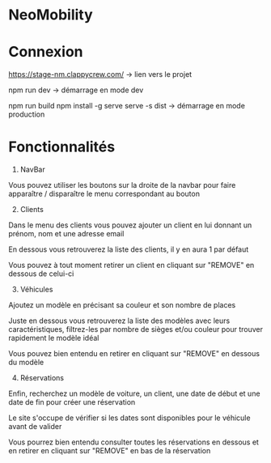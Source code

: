 # NeoMobility

# Connexion

https://stage-nm.clappycrew.com/
-> lien vers le projet

npm run dev
-> démarrage en mode dev

npm run build
npm install -g serve
serve -s dist
-> démarrage en mode production

# Fonctionnalités

1. NavBar

Vous pouvez utiliser les boutons sur la droite de la navbar pour
faire apparaître / disparaître le menu correspondant au bouton

2. Clients

Dans le menu des clients vous pouvez ajouter un client
en lui donnant un prénom, nom et une adresse email

En dessous vous retrouverez la liste des clients,
il y en aura 1 par défaut

Vous pouvez à tout moment retirer un client en cliquant
sur "REMOVE" en dessous de celui-ci

3. Véhicules

Ajoutez un modèle en précisant sa couleur et son nombre de places

Juste en dessous vous retrouverez la liste des modèles avec leurs
caractéristiques, filtrez-les par nombre de sièges et/ou couleur
pour trouver rapidement le modèle idéal

Vous pouvez bien entendu en retirer en cliquant sur "REMOVE"
en dessous du modèle

4. Réservations

Enfin, recherchez un modèle de voiture, un client, une date 
de début et une date de fin pour créer une réservation

Le site s'occupe de vérifier si les dates sont disponibles
pour le véhicule avant de valider

Vous pourrez bien entendu consulter toutes les réservations 
en dessous et en retirer en cliquant sur "REMOVE" en bas 
de la réservation



